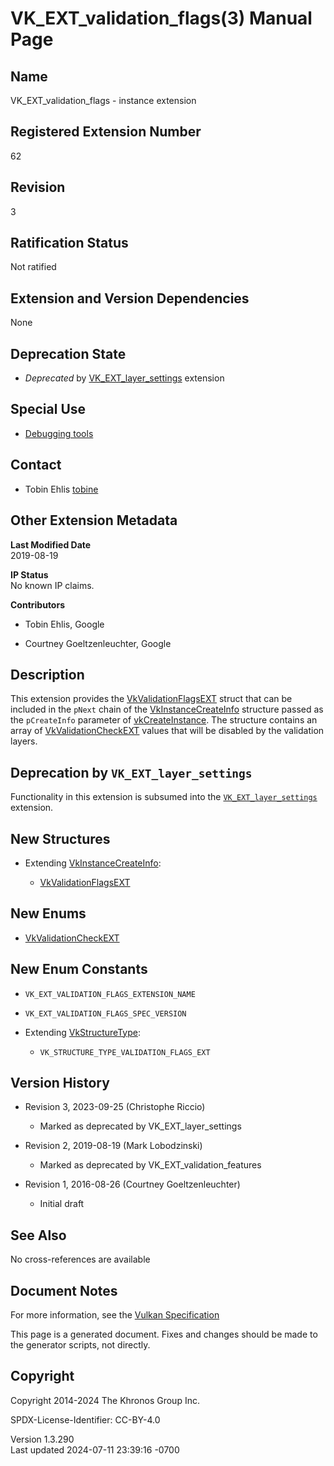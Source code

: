 # VK_EXT_validation_flags(3) Manual Page

## Name

VK_EXT_validation_flags - instance extension



## <a href="#_registered_extension_number" class="anchor"></a>Registered Extension Number

62

## <a href="#_revision" class="anchor"></a>Revision

3

## <a href="#_ratification_status" class="anchor"></a>Ratification Status

Not ratified

## <a href="#_extension_and_version_dependencies" class="anchor"></a>Extension and Version Dependencies

None

## <a href="#_deprecation_state" class="anchor"></a>Deprecation State

- *Deprecated* by [VK_EXT_layer_settings](https://registry.khronos.org/vulkan/specs/1.3-extensions/man/html/VK_EXT_layer_settings.html)
  extension

## <a href="#_special_use" class="anchor"></a>Special Use

- <a
  href="https://registry.khronos.org/vulkan/specs/1.3-extensions/html/vkspec.html#extendingvulkan-compatibility-specialuse"
  target="_blank" rel="noopener">Debugging tools</a>

## <a href="#_contact" class="anchor"></a>Contact

- Tobin Ehlis <a
  href="https://github.com/KhronosGroup/Vulkan-Docs/issues/new?body=%5BVK_EXT_validation_flags%5D%20@tobine%0A*Here%20describe%20the%20issue%20or%20question%20you%20have%20about%20the%20VK_EXT_validation_flags%20extension*"
  target="_blank" rel="nofollow noopener"><em></em>tobine</a>

## <a href="#_other_extension_metadata" class="anchor"></a>Other Extension Metadata

**Last Modified Date**  
2019-08-19

**IP Status**  
No known IP claims.

**Contributors**  
- Tobin Ehlis, Google

- Courtney Goeltzenleuchter, Google

## <a href="#_description" class="anchor"></a>Description

This extension provides the
[VkValidationFlagsEXT](https://registry.khronos.org/vulkan/specs/1.3-extensions/man/html/VkValidationFlagsEXT.html) struct that can be
included in the `pNext` chain of the
[VkInstanceCreateInfo](https://registry.khronos.org/vulkan/specs/1.3-extensions/man/html/VkInstanceCreateInfo.html) structure passed as
the `pCreateInfo` parameter of
[vkCreateInstance](https://registry.khronos.org/vulkan/specs/1.3-extensions/man/html/vkCreateInstance.html). The structure contains an
array of [VkValidationCheckEXT](https://registry.khronos.org/vulkan/specs/1.3-extensions/man/html/VkValidationCheckEXT.html) values that
will be disabled by the validation layers.

## <a href="#_deprecation_by_vk_ext_layer_settings" class="anchor"></a>Deprecation by `VK_EXT_layer_settings`

Functionality in this extension is subsumed into the
[`VK_EXT_layer_settings`](https://registry.khronos.org/vulkan/specs/1.3-extensions/man/html/VK_EXT_layer_settings.html) extension.

## <a href="#_new_structures" class="anchor"></a>New Structures

- Extending [VkInstanceCreateInfo](https://registry.khronos.org/vulkan/specs/1.3-extensions/man/html/VkInstanceCreateInfo.html):

  - [VkValidationFlagsEXT](https://registry.khronos.org/vulkan/specs/1.3-extensions/man/html/VkValidationFlagsEXT.html)

## <a href="#_new_enums" class="anchor"></a>New Enums

- [VkValidationCheckEXT](https://registry.khronos.org/vulkan/specs/1.3-extensions/man/html/VkValidationCheckEXT.html)

## <a href="#_new_enum_constants" class="anchor"></a>New Enum Constants

- `VK_EXT_VALIDATION_FLAGS_EXTENSION_NAME`

- `VK_EXT_VALIDATION_FLAGS_SPEC_VERSION`

- Extending [VkStructureType](https://registry.khronos.org/vulkan/specs/1.3-extensions/man/html/VkStructureType.html):

  - `VK_STRUCTURE_TYPE_VALIDATION_FLAGS_EXT`

## <a href="#_version_history" class="anchor"></a>Version History

- Revision 3, 2023-09-25 (Christophe Riccio)

  - Marked as deprecated by VK_EXT_layer_settings

- Revision 2, 2019-08-19 (Mark Lobodzinski)

  - Marked as deprecated by VK_EXT_validation_features

- Revision 1, 2016-08-26 (Courtney Goeltzenleuchter)

  - Initial draft

## <a href="#_see_also" class="anchor"></a>See Also

No cross-references are available

## <a href="#_document_notes" class="anchor"></a>Document Notes

For more information, see the <a
href="https://registry.khronos.org/vulkan/specs/1.3-extensions/html/vkspec.html#VK_EXT_validation_flags"
target="_blank" rel="noopener">Vulkan Specification</a>

This page is a generated document. Fixes and changes should be made to
the generator scripts, not directly.

## <a href="#_copyright" class="anchor"></a>Copyright

Copyright 2014-2024 The Khronos Group Inc.

SPDX-License-Identifier: CC-BY-4.0

Version 1.3.290  
Last updated 2024-07-11 23:39:16 -0700
